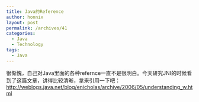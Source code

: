 ```yaml
---
title: Java的Reference
author: honnix
layout: post
permalink: /archives/41
categories:
  - Java
  - Technology
tags:
  - Java
---
```

很惭愧，自己对Java里面的各种refernce一直不是很明白。今天研究JNI的时候看到了这篇文章，讲得比较清晰，拿来引用一下吧：<a href="http://weblogs.java.net/blog/enicholas/archive/2006/05/understanding_w.html" target="_blank">http://weblogs.java.net/blog/enicholas/archive/2006/05/understanding_w.html</a>